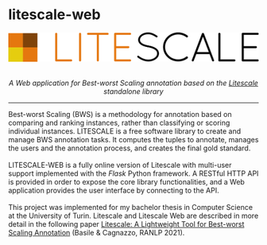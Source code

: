 # litescale-web

<div align="center">
<img src="static/images/litescale_logo.png"  alt="Litescale" />
<br/><br/>

_A Web application for Best-worst Scaling annotation based on the [Litescale](https://github.com/valeriobasile/litescale) standalone library_

---
</div>

Best-worst Scaling (BWS) is a methodology for annotation based on comparing and ranking instances, rather than classifying or scoring individual instances.
LITESCALE is a free software library to create and manage BWS annotation tasks. It computes the tuples to annotate, manages the users and 
the annotation process, and creates the final gold standard. 
<br></br>
LITESCALE-WEB is a fully online version of Litescale with multi-user support implemented with the _Flask_ Python framework. A RESTful HTTP API is provided 
in order to expose the core library functionalities, and a Web application provides the user interface by connecting to the API.
<br></br>
This project was implemented for my bachelor thesis in Computer Science at the University of Turin. 
Litescale and Litescale Web are described in more detail in the following paper 
[Litescale: A Lightweight Tool for Best-worst Scaling Annotation](https://aclanthology.org/2021.ranlp-1.15) (Basile & Cagnazzo, RANLP 2021).







